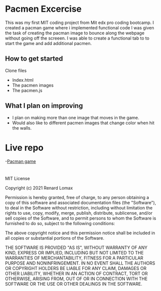 # Pacmen Excercise
This was my first MIT coding project from Mit edx pro coding bootcamp. I created a pacman game where i implemented functional code  I was given the task of creating the pacman image to bounce along the webpage without going off the screeen. I was able to create a functional tab to to start the game and add additional pacmen. 
## How to get started
Clone files
- Index.html
- The pacmen images
- The pacmen.js
## What I plan on improving
- I plan on making more than one image that moves in the game.
- Would also like to different pacmen images that change color when hit the walls. 

# Live repo
-<a href="http://127.0.0.1:5500/pman.html">Pacman game</a>



#

MIT License

Copyright (c) 2021 Renard Lomax

Permission is hereby granted, free of charge, to any person obtaining a copy
of this software and associated documentation files (the "Software"), to deal
in the Software without restriction, including without limitation the rights
to use, copy, modify, merge, publish, distribute, sublicense, and/or sell
copies of the Software, and to permit persons to whom the Software is
furnished to do so, subject to the following conditions:

The above copyright notice and this permission notice shall be included in all
copies or substantial portions of the Software.

THE SOFTWARE IS PROVIDED "AS IS", WITHOUT WARRANTY OF ANY KIND, EXPRESS OR
IMPLIED, INCLUDING BUT NOT LIMITED TO THE WARRANTIES OF MERCHANTABILITY,
FITNESS FOR A PARTICULAR PURPOSE AND NONINFRINGEMENT. IN NO EVENT SHALL THE
AUTHORS OR COPYRIGHT HOLDERS BE LIABLE FOR ANY CLAIM, DAMAGES OR OTHER
LIABILITY, WHETHER IN AN ACTION OF CONTRACT, TORT OR OTHERWISE, ARISING FROM,
OUT OF OR IN CONNECTION WITH THE SOFTWARE OR THE USE OR OTHER DEALINGS IN THE
SOFTWARE.
